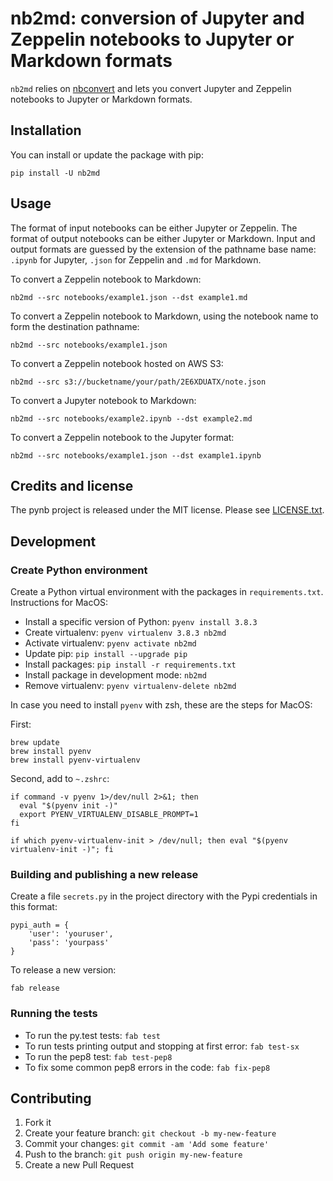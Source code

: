 # nb2md: conversion of Jupyter and Zeppelin notebooks to Jupyter or Markdown formats

`nb2md` relies on [nbconvert](https://github.com/jupyter/nbconvert) and lets you convert Jupyter and Zeppelin notebooks to Jupyter or Markdown formats.

## Installation

You can install or update the package with pip:

```
pip install -U nb2md
```

## Usage

The format of input notebooks can be either Jupyter or Zeppelin.
The format of output notebooks can be either Jupyter or Markdown.
Input and output formats are guessed by the extension of the pathname base name: `.ipynb` for Jupyter, `.json` for Zeppelin and `.md` for Markdown.

To convert a Zeppelin notebook to Markdown:

```
nb2md --src notebooks/example1.json --dst example1.md
```
To convert a Zeppelin notebook to Markdown, using the notebook name to form the destination pathname:

```
nb2md --src notebooks/example1.json
```

To convert a Zeppelin notebook hosted on AWS S3:

```
nb2md --src s3://bucketname/your/path/2E6XDUATX/note.json
```

To convert a Jupyter notebook to Markdown:

```
nb2md --src notebooks/example2.ipynb --dst example2.md
```

To convert a Zeppelin notebook to the Jupyter format:

```
nb2md --src notebooks/example1.json --dst example1.ipynb
```

## Credits and license

The pynb project is released under the MIT license. Please see [LICENSE.txt](https://github.com/elehcimd/nb2md/blob/master/LICENSE.txt).

## Development

### Create Python environment

Create a Python virtual environment with the packages in `requirements.txt`.
Instructions for MacOS:

* Install a specific version of Python: `pyenv install 3.8.3`
* Create virtualenv: `pyenv virtualenv 3.8.3 nb2md`
* Activate virtualenv: `pyenv activate nb2md`
* Update pip: `pip install --upgrade pip`
* Install packages: `pip install -r requirements.txt`
* Install package in development mode: `nb2md`
* Remove virtualenv: `pyenv virtualenv-delete nb2md`

In case you need to install `pyenv` with zsh, these are the steps for MacOS:

First:

```
brew update
brew install pyenv
brew install pyenv-virtualenv
```

Second, add to `~.zshrc`:

```
if command -v pyenv 1>/dev/null 2>&1; then
  eval "$(pyenv init -)"
  export PYENV_VIRTUALENV_DISABLE_PROMPT=1
fi

if which pyenv-virtualenv-init > /dev/null; then eval "$(pyenv virtualenv-init -)"; fi
```


### Building and publishing a new release

Create a file `secrets.py` in the project directory with the Pypi credentials in this format:

```
pypi_auth = {
    'user': 'youruser',
    'pass': 'yourpass'
}
```

To release a new version:

```
fab release
```

### Running the tests

* To run the py.test tests: `fab test`
* To run tests printing output and stopping at first error: `fab test-sx`
* To run the pep8 test: `fab test-pep8`
* To fix some common pep8 errors in the code: `fab fix-pep8`

## Contributing

1. Fork it
2. Create your feature branch: `git checkout -b my-new-feature`
3. Commit your changes: `git commit -am 'Add some feature'`
4. Push to the branch: `git push origin my-new-feature`
5. Create a new Pull Request
